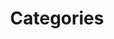 ---
layout: home
permalink: /categories/index.html
title: "Categories"
tags: [blog, graphic design]
---